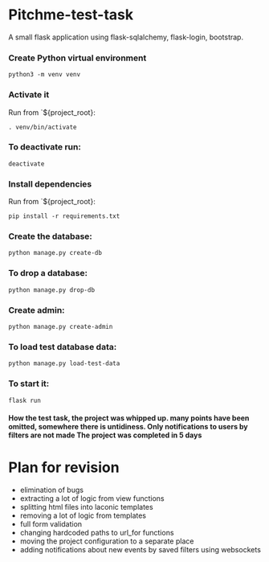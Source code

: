 # Pitchme-test-task

A small flask application using flask-sqlalchemy, flask-login, bootstrap.


### Create Python virtual environment 
```
python3 -m venv venv
```
### Activate it
Run from `${project_root}:
```
. venv/bin/activate
```
### To deactivate run:
```
deactivate
```
### Install dependencies
Run from `${project_root}:
```
pip install -r requirements.txt
```
### Create the database:
```
python manage.py create-db
```
### To drop a database:
```
python manage.py drop-db
```
### Create admin:
```
python manage.py create-admin
```
### To load test database data:
```
python manage.py load-test-data
```
### To start it:
```
flask run
```

#### How the test task, the project was whipped up. many points have been omitted, somewhere there is untidiness. Only notifications to users by filters are not made  The project was completed in 5 days

# Plan for revision

- elimination of bugs  
- extracting a lot of logic from view functions  
- splitting html files into laconic templates  
- removing a lot of logic from templates  
- full form validation  
- changing hardcoded paths to url_for functions  
- moving the project configuration to a separate place  
- adding notifications about new events by saved filters using websockets
















